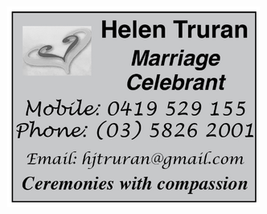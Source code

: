 ![Helen%20Truran%20-%20Celebrant\[1\].jpg](/advertisements/Helen%2520Truran%2520-%2520Celebrant%5B1%5D.jpg)
